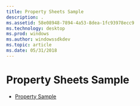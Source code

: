 ```yaml
---
title: Property Sheets Sample
description: .
ms.assetid: 58e08948-7894-4a53-8dea-1fc93978ecc9
ms.technology: desktop
ms.prod: windows
ms.author: windowssdkdev
ms.topic: article
ms.date: 05/31/2018
---
```


# Property Sheets Sample

-   [Property Sample](property-sample.md)

 

 




